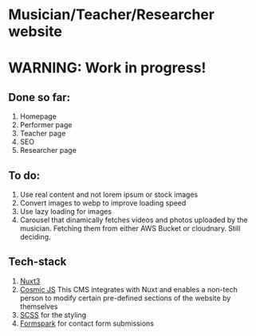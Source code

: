 # Musician/Teacher/Researcher website

# WARNING: Work in progress!

## Done so far:

1. Homepage
2. Performer page
3. Teacher page
4. SEO
5. Researcher page

## To do:

1. Use real content and not lorem ipsum or stock images
2. Convert images to webp to improve loading speed
3. Use lazy loading for images
4. Carousel that dinamically fetches videos and photos uploaded by the musician. Fetching them from either AWS Bucket or cloudnary. Still deciding.

## Tech-stack

1. [Nuxt3](https://nuxt.com/)
2. [Cosmic JS](https://www.cosmicjs.com/) This CMS integrates with Nuxt and enables a non-tech person to modify certain pre-defined sections of the website by themselves
3. [SCSS](https://sass-lang.com/) for the styling
4. [Formspark](https://formspark.io/) for contact form submissions
